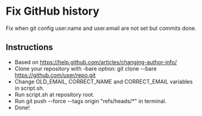 # Fix GitHub history #

Fix when git config user.name and user.email are not set but commits done.

## Instructions ##

* Based on https://help.github.com/articles/changing-author-info/
* Clone your repository with -bare option: git clone --bare https://github.com/user/repo.git
* Change OLD_EMAIL, CORRECT_NAME and CORRECT_EMAIL variables in script.sh.
* Run script.sh at repository root.
* Run git push --force --tags origin "refs/heads/*" in terminal.
* Done!
